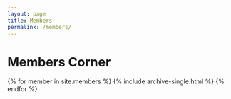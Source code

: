 ```yaml
---
layout: page
title: Members
permalink: /members/
---
```


# Members Corner

{% for member in site.members %}
  {% include archive-single.html %}
{% endfor %}
